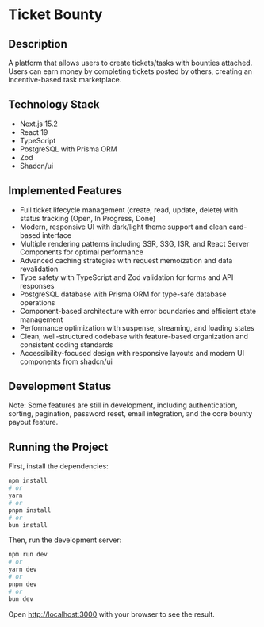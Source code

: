 # Ticket Bounty

## Description

A platform that allows users to create tickets/tasks with bounties attached. Users can earn money by completing tickets posted by others, creating an incentive-based task marketplace.

## Technology Stack

- Next.js 15.2
- React 19
- TypeScript
- PostgreSQL with Prisma ORM
- Zod
- Shadcn/ui

## Implemented Features

- Full ticket lifecycle management (create, read, update, delete) with status tracking (Open, In Progress, Done)
- Modern, responsive UI with dark/light theme support and clean card-based interface
- Multiple rendering patterns including SSR, SSG, ISR, and React Server Components for optimal performance
- Advanced caching strategies with request memoization and data revalidation
- Type safety with TypeScript and Zod validation for forms and API responses
- PostgreSQL database with Prisma ORM for type-safe database operations
- Component-based architecture with error boundaries and efficient state management
- Performance optimization with suspense, streaming, and loading states
- Clean, well-structured codebase with feature-based organization and consistent coding standards
- Accessibility-focused design with responsive layouts and modern UI components from shadcn/ui

## Development Status

Note: Some features are still in development, including authentication, sorting, pagination, password reset, email integration, and the core bounty payout feature.

## Running the Project

First, install the dependencies:

```bash
npm install
# or
yarn
# or
pnpm install
# or
bun install
```

Then, run the development server:

```bash
npm run dev
# or
yarn dev
# or
pnpm dev
# or
bun dev
```

Open [http://localhost:3000](http://localhost:3000) with your browser to see the result.
